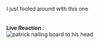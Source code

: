 I just fooled around with this one <br><br><br> **Live Reaction :** <br>
![patrick nailing board to his head](https://preview.redd.it/cvx4sgvtzsv81.jpg?width=640&crop=smart&auto=webp&s=085ba3a765d6fe1cf0193a6ae93ad6107f389930)
